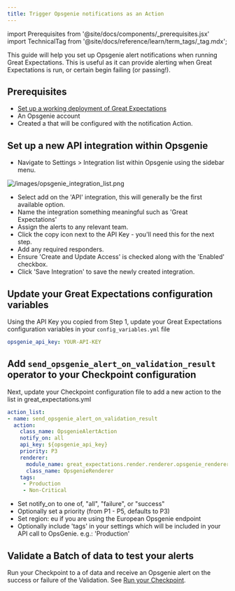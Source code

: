 ```yaml
---
title: Trigger Opsgenie notifications as an Action
---
```

import Prerequisites from '@site/docs/components/_prerequisites.jsx'
import TechnicalTag from '@site/docs/reference/learn/term_tags/_tag.mdx';

This guide will help you set up Opsgenie alert notifications when running Great Expectations. This is useful as it can provide alerting when Great Expectations is run, or certain <TechnicalTag tag="expectation" text="Expectations" /> begin failing (or passing!).

## Prerequisites

<Prerequisites>

  - [Set up a working deployment of Great Expectations](/oss/guides/setup/setup_overview.md)
  - An Opsgenie account
  - Created a <TechnicalTag tag="checkpoint" text="Checkpoint" /> that will be configured with the notification Action.

</Prerequisites>

## Set up a new API integration within Opsgenie

- Navigate to Settings > Integration list within Opsgenie using the sidebar menu.

 ![/images/opsgenie_integration_list.png](/docs/oss/images/opsgenie_integration_list.png)

- Select add on the 'API' integration, this will generally be the first available option.
- Name the integration something meaningful such as 'Great Expectations'
- Assign the alerts to any relevant team.
- Click the copy icon next to the API Key - you'll need this for the next step.
- Add any required responders.
- Ensure 'Create and Update Access' is checked along with the 'Enabled' checkbox.
- Click 'Save Integration' to save the newly created integration.

## Update your Great Expectations configuration variables

Using the API Key you copied from Step 1, update your Great Expectations configuration variables in your `config_variables.yml` file

```yaml
opsgenie_api_key: YOUR-API-KEY
```

## Add `send_opsgenie_alert_on_validation_result` operator to your Checkpoint configuration

Next, update your Checkpoint configuration file to add a new action to the <TechnicalTag tag="action" text="Actions" /> list in great_expectations.yml

 ```yaml
action_list:
 - name: send_opsgenie_alert_on_validation_result
   action:
     class_name: OpsgenieAlertAction
     notify_on: all
     api_key: ${opsgenie_api_key}
     priority: P3
     renderer:
       module_name: great_expectations.render.renderer.opsgenie_renderer
       class_name: OpsgenieRenderer
     tags:
      - Production
      - Non-Critical
 ```

 - Set notify_on to one of, "all", "failure", or "success"
 - Optionally set a priority (from P1 - P5, defaults to P3)
 - Set region: eu if you are using the European Opsgenie endpoint
 - Optionally include 'tags' in your settings which will be included in your API call to OpsGenie. e.g.: 'Production'

## Validate a Batch of data to test your alerts

Run your Checkpoint to <TechnicalTag tag="validate" text="Validate" /> a <TechnicalTag tag="batch" text="Batch" /> of data and receive an Opsgenie alert on the success or failure of the Validation. See [Run your Checkpoint](../checkpoints/how_to_create_a_new_checkpoint.md).

